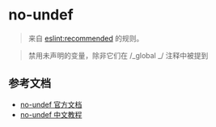 # no-undef

> 来自 [eslint:recommended](https://eslint.org/docs/rules/) 的规则。

> 禁用未声明的变量，除非它们在 /_global _/ 注释中被提到

## 参考文档

- [no-undef 官方文档](https://eslint.org/docs/rules/no-undef)
- [no-undef 中文教程](https://eslint.cn/docs/rules/no-undef)
